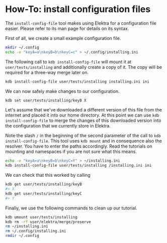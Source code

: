 # How-To: install configuration files

The `install-config-file` tool makes using Elektra for a configuration file easier.
Please refer to its man page for details on its syntax.

First of all, we create a small example configuration file.

```sh
mkdir ~/.config
echo -e "keyA=a\nkeyB=b\nkeyC=c" > ~/.config/installing.ini
```

The following call to `kdb install-config-file` will mount it at `user/tests/installing` and additionally create a copy of it.
The copy will be required for a three-way merge later on.

```sh
kdb install-config-file user/tests/installing installing.ini ini
```

We can now safely make changes to our configuration.

```sh
kdb set user/tests/installing/keyB X
```

Let's assume that we've downloaded a different version of this file from the internet and placed it into our home directory.
At this point we can use `kdb install-config-file` to merge the changes of this downloaded version into the configuration that we currently store in Elektra.

Note the slash `/` in the beginning of the second parameter of the call to `kdb install-config-file`.
This tool uses `kdb mount` and in consequence also the resolver.
You have to enter the paths accordingly.
Read the tutorials on mounting and namespaces if you are not sure what this means.

```sh
echo -e "keyA=a\nkeyB=b\nkeyC=Y" > ~/installing.ini
kdb install-config-file user/tests/installing /installing.ini ini
```

We can check that this worked by calling

```sh
kdb get user/tests/installing/keyB
#> X
kdb get user/tests/installing/keyC
#> Y
```

Finally, we use the following commands to clean up our tutorial.

```sh
kdb umount user/tests/installing
kdb rm -rf user/elektra/merge/preserve
rm ~/installing.ini
rm ~/.config/installing.ini
rmdir ~/.config
```
